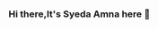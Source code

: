 ### Hi there,It's Syeda Amna here 👋

<!--
**Amnasyed/Amnasyed** is a ✨ _special_ ✨ repository because its `README.md` (this file) appears on your GitHub profile.

Here are some ideas to get you started:

- 🔭 I’m currently working on android applications and I help students finish their final year projects as well.
- 🌱 I’m currently learning kotlin and dart
- 👯 I’m looking to collaborate on flutter
- ⚡ Fun fact: I love to code everyday
-->
